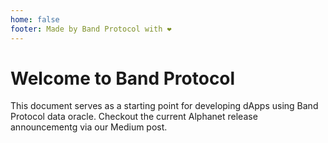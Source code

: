 ```yaml
---
home: false
footer: Made by Band Protocol with ❤️
---
```


# Welcome to Band Protocol

This document serves as a starting point for developing dApps using Band Protocol data oracle. Checkout the current Alphanet release announcementg via our Medium post.
